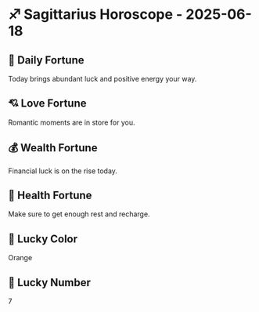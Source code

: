 # ♐ Sagittarius Horoscope - 2025-06-18

## 🎯 Daily Fortune

Today brings abundant luck and positive energy your way.

## 💘 Love Fortune

Romantic moments are in store for you.

## 💰 Wealth Fortune

Financial luck is on the rise today.

## 🌱 Health Fortune

Make sure to get enough rest and recharge.

## 🎨 Lucky Color

Orange

## 🔢 Lucky Number

7
